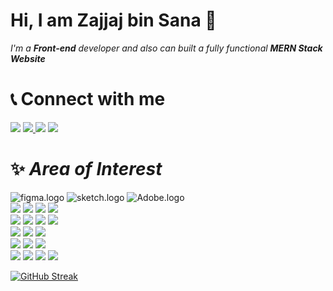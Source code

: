 # Hi, I am Zajjaj bin Sana 🙋

_I'm a **Front-end** developer and also can built a fully functional **MERN Stack Website**_

# 📞 Connect with me

<div>
<a  href="mailto:kzajjaj@gmail.com"> 
<img src="https://img.shields.io/badge/Gmail-D14836?style=for-the-badge&logo=gmail&logoColor=white"></a>   <a  href='hhttps://www.linkedin.com/in/zajjaj-bin-sana/'><img src='https://img.shields.io/badge/LinkedIn-0077B5?style=for-the-badge&logo=linkedin&logoColor=white'>
</a>  <a href='https://medium.com/@kzajjaj'><img src='https://img.shields.io/badge/Medium-12100E?style=for-the-badge&logo=medium&logoColor=white'></a>
 <a href='https://twitter.com/ZajjajK'><img src='https://img.shields.io/badge/X-000000?style=for-the-badge&logo=x&logoColor=white'></a>
</div>


# ✨ _Area of Interest_

<!-- Design technologies -->
<div id='design-tools'>
<img src='https://img.shields.io/badge/Figma-F24E1E?style=for-the-badge&logo=figma&logoColor=white' alt='figma.logo'/>
<img src='https://img.shields.io/badge/Sketch-FFB387?style=for-the-badge&logo=sketch&logoColor=black' alt='sketch.logo'/>
 <img src='https://img.shields.io/badge/Adobe%20XD-470137?style=for-the-badge&logo=Adobe%20XD&logoColor=#FF61F6' alt='Adobe.logo'/>
 
 </div>
<!-- front-end technologoies -->
<div id='front-end'>
<img src='https://img.shields.io/badge/react-%2320232a.svg?style=for-the-badge&logo=react&logoColor=%2361DAFB'>  <img src='https://img.shields.io/badge/react_native-%2320232a.svg?style=for-the-badge&logo=react&logoColor=%2361DAFB'> <img src='https://img.shields.io/badge/CSS3-1572B6?style=for-the-badge&logo=css3&logoColor=white'> <img src='https://img.shields.io/badge/HTML5-E34F26?style=for-the-badge&logo=html5&logoColor=white'>
</div>
<!-- Back-end Technologies -->
<div id='Back-end'>
<img src='https://img.shields.io/badge/express.js-%23404d59.svg?style=for-the-badge&logo=express&logoColor=%2361DAFB'> <img src='https://img.shields.io/badge/node.js-6DA55F?style=for-the-badge&logo=node.js&logoColor=white'> <img src='https://img.shields.io/badge/NPM-%23CB3837.svg?style=for-the-badge&logo=npm&logoColor=white'> 
 <img src='https://img.shields.io/badge/next%20js-000000?style=for-the-badge&logo=nextdotjs&logoColor=white)'> 
 	
</div>
<!-- Database -->
<div id='Database'>
<img src='https://img.shields.io/badge/MySQL-005C84?style=for-the-badge&logo=mysql&logoColor=white'> <img src='https://img.shields.io/badge/MongoDB-4EA94B?style=for-the-badge&logo=mongodb&logoColor=white'> <img src='https://img.shields.io/badge/PostgreSQL-316192?style=for-the-badge&logo=postgresql&logoColor=white'>
</div>

<!-- Languages -->
<div id='languages'>
<img  src='https://img.shields.io/badge/JavaScript-F7DF1E?style=for-the-badge&logo=javascript&logoColor=black'> <img  src='https://img.shields.io/badge/Python-FFD43B?style=for-the-badge&logo=python&logoColor=blue'> <img  src='https://img.shields.io/badge/C%2B%2B-00599C?style=for-the-badge&logo=c%2B%2B&logoColor=white'>
</div>
<!-- Tools -->
<div id='tools'>
<img  src='https://img.shields.io/badge/Visual%20Studio%20Code-0078d7.svg?style=for-the-badge&logo=visual-studio-code&logoColor=white'>
 <img  src='https://img.shields.io/badge/jupyter-%23FA0F00.svg?style=for-the-badge&logo=jupyter&logoColor=white'>
 <img  src='https://img.shields.io/badge/git-%23F05033.svg?style=for-the-badge&logo=git&logoColor=white'>
 <img src='https://img.shields.io/badge/Linux-FCC624?style=for-the-badge&logo=linux&logoColor=black'>
</div>
<div>
 
[![GitHub Streak](https://streak-stats.demolab.com?user=Zajjaj-Khan&theme=highcontrast&border_radius=12)](https://github.com/Zajjaj-Khan)

